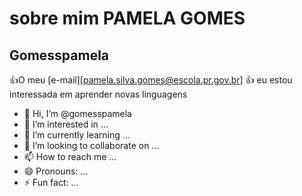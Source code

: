 # sobre mim **PAMELA GOMES**
## Gomesspamela
:+1:O meu [e-mail][pamela.silva.gomes@escola.pr.gov.br]
:+1: eu estou interessada em aprender novas linguagens

- 👋 Hi, I’m @gomesspamela
- 👀 I’m interested in ...
- 🌱 I’m currently learning ...
- 💞️ I’m looking to collaborate on ...
- 📫 How to reach me ...
- 😄 Pronouns: ...
- ⚡ Fun fact: ...

<!---
gomesspamela/gomesspamela is a ✨ special ✨ repository because its `README.md` (this file) appears on your GitHub profile.
You can click the Preview link to take a look at your changes.
--->
